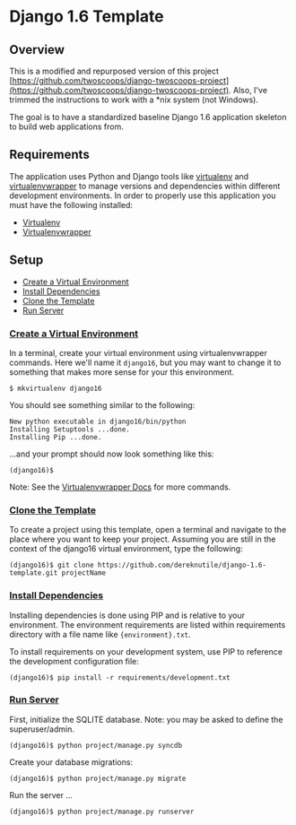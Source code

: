 # Django 1.6 Template

## Overview
This is a modified and repurposed version of this project [https://github.com/twoscoops/django-twoscoops-project](https://github.com/twoscoops/django-twoscoops-project).  Also, I've trimmed the instructions to work with a *nix system (not Windows).

The goal is to have a standardized baseline Django 1.6 application skeleton to build web applications from.

## Requirements
The application uses Python and Django tools like [virtualenv](http://www.virtualenv.org/ "Virtualenv") and [virtualenvwrapper](http://virtualenvwrapper.readthedocs.org/ "Virtualenvwrapper") to manage versions and dependencies within different development environments.  In order to properly use this application you must have the following installed:

* [Virtualenv](http://www.virtualenv.org/ "Virtualenv")
* [Virtualenvwrapper](http://virtualenvwrapper.readthedocs.org/ "Virtualenvwrapper")

## Setup

* [Create a Virtual Environment](#create-virtualenv)
* [Install Dependencies](#install-dependencies)
* [Clone the Template](#clone-template)
* [Run Server](#anchor-run-server)

### [Create a Virtual Environment](id:anchor-create-virtualenv)

In a terminal, create your virtual environment using virtualenvwrapper commands.  Here we'll name it ```django16```, but you may want to change it to something that makes more sense for your this environment.

    $ mkvirtualenv django16

You should see something similar to the following:

    New python executable in django16/bin/python
    Installing Setuptools ...done.
    Installing Pip ...done.

…and your prompt should now look something like this:

    (django16)$

Note: See the [Virtualenvwrapper Docs](http://virtualenvwrapper.readthedocs.org/en/latest/command_ref.html "Virtualenvwrapper Docs") for more commands.

### [Clone the Template](id:clone-template)

To create a project using this template, open a terminal and navigate to the place where you want to keep your project. Assuming you are still in the context of the django16 virtual environment, type the following:

    (django16)$ git clone https://github.com/dereknutile/django-1.6-template.git projectName

### [Install Dependencies](id:anchor-install-dependencies)

Installing dependencies is done using PIP and is relative to your environment.  The environment requirements are listed within requirements directory with a file name like ```{environment}.txt```.

To install requirements on your development system, use PIP to reference the development configuration file:

    (django16)$ pip install -r requirements/development.txt

### [Run Server](id:anchor-run-server)

First, initialize the SQLITE database.  Note: you may be asked to define the superuser/admin.

    (django16)$ python project/manage.py syncdb
    
Create your database migrations:

    (django16)$ python project/manage.py migrate

Run the server ...

    (django16)$ python project/manage.py runserver    

